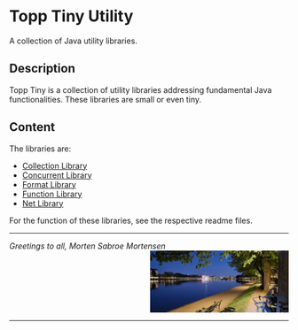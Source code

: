 # Topp Tiny Utility

A collection of Java utility libraries.

## Description

Topp Tiny is a collection of utility libraries addressing fundamental Java functionalities.
These libraries are small or even tiny.

## Content

The libraries are:

* [Collection Library](Topp-Tiny-Collection-Library)
* [Concurrent Library](Topp-Tiny-Concurrent-Library)
* [Format Library](Topp-Tiny-Format-Library)
* [Function Library](Topp-Tiny-Function-Library)
* [Net Library](Topp-Tiny-Net-Library)

For the function of these libraries, see the respective readme files.

---

_Greetings to all, Morten Sabroe Mortensen_
<img align="right" width="250" src="doc/image/20220428_214818.png">
<br clear="all">

---
